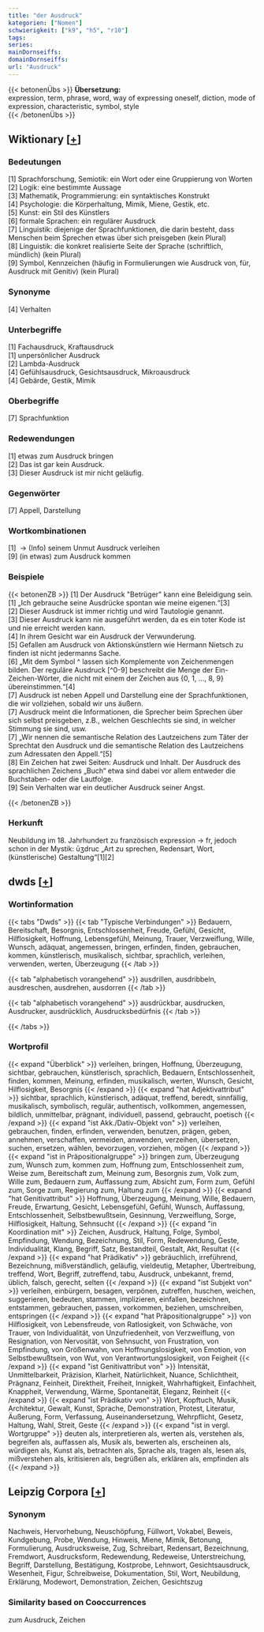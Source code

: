 ```yaml
---
title: "der Ausdruck"
kategorien: ["Nomen"]
schwierigkeit: ["k9", "h5", "r10"]
tags:
series:
mainDornseiffs:
domainDornseiffs:
url: "Ausdruck"
---
```


{{< betonenÜbs >}}
**Übersetzung:**  
expression, term, phrase, word, way of expressing oneself, diction, mode of expression, characteristic, symbol, style  
{{< /betonenÜbs >}}

## Wiktionary [[+](https://de.wiktionary.org/wiki/Ausdruck)]

### Bedeutungen
[1] Sprachforschung, Semiotik: ein Wort oder eine Gruppierung von Worten  
[2] Logik: eine bestimmte Aussage  
[3] Mathematik, Programmierung: ein syntaktisches Konstrukt  
[4] Psychologie: die Körperhaltung, Mimik, Miene, Gestik, etc.  
[5] Kunst: ein Stil des Künstlers  
[6] formale Sprachen: ein regulärer Ausdruck  
[7] Linguistik: diejenige der Sprachfunktionen, die darin besteht, dass Menschen beim Sprechen etwas über sich preisgeben (kein Plural)  
[8] Linguistik: die konkret realisierte Seite der Sprache (schriftlich, mündlich) (kein Plural)  
[9] Symbol, Kennzeichen (häufig in Formulierungen wie Ausdruck von, für, Ausdruck mit Genitiv) (kein Plural)  

### Synonyme
[4] Verhalten  

### Unterbegriffe
[1] Fachausdruck, Kraftausdruck  
[1] unpersönlicher Ausdruck  
[2] Lambda-Ausdruck  
[4] Gefühlsausdruck, Gesichtsausdruck, Mikroausdruck  
[4] Gebärde, Gestik, Mimik  

### Oberbegriffe
[7] Sprachfunktion  

### Redewendungen
[1] etwas zum Ausdruck bringen  
[2] Das ist gar kein Ausdruck.  
[3] Dieser Ausdruck ist mir nicht geläufig.  

### Gegenwörter
[7] Appell, Darstellung  

### Wortkombinationen
[1]  -> (Info) seinem Unmut Ausdruck verleihen  
[9] (in etwas) zum Ausdruck kommen  

### Beispiele
{{< betonenZB >}}
[1] Der Ausdruck "Betrüger" kann eine Beleidigung sein.  
[1] „Ich gebrauche seine Ausdrücke spontan wie meine eigenen.“[3]  
[2] Dieser Ausdruck ist immer richtig und wird Tautologie genannt.  
[3] Dieser Ausdruck kann nie ausgeführt werden, da es ein toter Kode ist und nie erreicht werden kann.  
[4] In ihrem Gesicht war ein Ausdruck der Verwunderung.  
[5] Gefallen am Ausdruck von Aktionskünstlern wie Hermann Nietsch zu finden ist nicht jedermanns Sache.  
[6] „Mit dem Symbol ^ lassen sich Komplemente von Zeichenmengen bilden. Der reguläre Ausdruck [^0-9] beschreibt die Menge der Ein-Zeichen-Wörter, die nicht mit einem der Zeichen aus {0, 1, …, 8, 9} übereinstimmen.“[4]  
[7] Ausdruck ist neben Appell und Darstellung eine der Sprachfunktionen, die wir vollziehen, sobald wir uns äußern.  
[7] Ausdruck meint die Informationen, die Sprecher beim Sprechen über sich selbst preisgeben, z.B., welchen Geschlechts sie sind, in welcher Stimmung sie sind, usw.  
[7] „Wir nennen die semantische Relation des Lautzeichens zum Täter der Sprechtat den Ausdruck und die semantische Relation des Lautzeichens zum Adressaten den Appell.“[5]  
[8] Ein Zeichen hat zwei Seiten: Ausdruck und Inhalt. Der Ausdruck des sprachlichen Zeichens „Buch“ etwa sind dabei vor allem entweder die Buchstaben- oder die Lautfolge.  
[9] Sein Verhalten war ein deutlicher Ausdruck seiner Angst.  

{{< /betonenZB >}}
### Herkunft
Neubildung im 18. Jahrhundert zu französisch expression → fr, jedoch schon in der Mystik: ūʒdruc „Art zu sprechen, Redensart, Wort, (künstlerische) Gestaltung“[1][2]  



## dwds [[+](https://www.dwds.de/wb/Ausdruck)]

### Wortinformation
{{< tabs "Dwds" >}}
{{< tab "Typische Verbindungen" >}}
Bedauern, Bereitschaft, Besorgnis, Entschlossenheit, Freude, Gefühl, Gesicht, Hilflosigkeit, Hoffnung, Lebensgefühl, Meinung, Trauer, Verzweiflung, Wille, Wunsch, adäquat, angemessen, bringen, erfinden, finden, gebrauchen, kommen, künstlerisch, musikalisch, sichtbar, sprachlich, verleihen, verwenden, werten, Überzeugung
{{< /tab >}}

{{< tab "alphabetisch vorangehend" >}}
ausdrillen, ausdribbeln, ausdreschen, ausdrehen, ausdorren
{{< /tab >}}

{{< tab "alphabetisch vorangehend" >}}
ausdrückbar, ausdrucken, Ausdrucker, ausdrücklich, Ausdrucksbedürfnis
{{< /tab >}}

{{< /tabs >}}

### Wortprofil
{{< expand "Überblick" >}} verleihen, bringen, Hoffnung, Überzeugung, sichtbar, gebrauchen, künstlerisch, sprachlich, Bedauern, Entschlossenheit, finden, kommen, Meinung, erfinden, musikalisch, werten, Wunsch, Gesicht, Hilflosigkeit, Besorgnis {{< /expand >}}
{{< expand "hat Adjektivattribut" >}} sichtbar, sprachlich, künstlerisch, adäquat, treffend, beredt, sinnfällig, musikalisch, symbolisch, regulär, authentisch, vollkommen, angemessen, bildlich, unmittelbar, prägnant, individuell, passend, gebraucht, poetisch {{< /expand >}}
{{< expand "ist Akk./Dativ-Objekt von" >}} verleihen, gebrauchen, finden, erfinden, verwenden, benutzen, prägen, geben, annehmen, verschaffen, vermeiden, anwenden, verzeihen, übersetzen, suchen, ersetzen, wählen, bevorzugen, vorziehen, mögen {{< /expand >}}
{{< expand "ist in Präpositionalgruppe" >}} bringen zum, Überzeugung zum, Wunsch zum, kommen zum, Hoffnung zum, Entschlossenheit zum, Weise zum, Bereitschaft zum, Meinung zum, Besorgnis zum, Volk zum, Wille zum, Bedauern zum, Auffassung zum, Absicht zum, Form zum, Gefühl zum, Sorge zum, Regierung zum, Haltung zum {{< /expand >}}
{{< expand "hat Genitivattribut" >}} Hoffnung, Überzeugung, Meinung, Wille, Bedauern, Freude, Erwartung, Gesicht, Lebensgefühl, Gefühl, Wunsch, Auffassung, Entschlossenheit, Selbstbewußtsein, Gesinnung, Verzweiflung, Sorge, Hilflosigkeit, Haltung, Sehnsucht {{< /expand >}}
{{< expand "in Koordination mit" >}} Zeichen, Ausdruck, Haltung, Folge, Symbol, Empfindung, Wendung, Bezeichnung, Stil, Form, Redewendung, Geste, Individualität, Klang, Begriff, Satz, Bestandteil, Gestalt, Akt, Resultat {{< /expand >}}
{{< expand "hat Prädikativ" >}} gebräuchlich, irreführend, Bezeichnung, mißverständlich, geläufig, vieldeutig, Metapher, Übertreibung, treffend, Wort, Begriff, zutreffend, tabu, Ausdruck, unbekannt, fremd, üblich, falsch, gerecht, selten {{< /expand >}}
{{< expand "ist Subjekt von" >}} verleihen, einbürgern, besagen, verpönen, zutreffen, huschen, weichen, suggerieren, bedeuten, stammen, implizieren, einfallen, bezeichnen, entstammen, gebrauchen, passen, vorkommen, beziehen, umschreiben, entspringen {{< /expand >}}
{{< expand "hat Präpositionalgruppe" >}} von Hilflosigkeit, von Lebensfreude, von Ratlosigkeit, von Schwäche, von Trauer, von Individualität, von Unzufriedenheit, von Verzweiflung, von Resignation, von Nervosität, von Sehnsucht, von Frustration, von Empfindung, von Größenwahn, von Hoffnungslosigkeit, von Emotion, von Selbstbewußtsein, von Wut, von Verantwortungslosigkeit, von Feigheit {{< /expand >}}
{{< expand "ist Genitivattribut von" >}} Intensität, Unmittelbarkeit, Präzision, Klarheit, Natürlichkeit, Nuance, Schlichtheit, Prägnanz, Feinheit, Direktheit, Freiheit, Innigkeit, Wahrhaftigkeit, Einfachheit, Knappheit, Verwendung, Wärme, Spontaneität, Eleganz, Reinheit {{< /expand >}}
{{< expand "ist Prädikativ von" >}} Wort, Kopftuch, Musik, Architektur, Gewalt, Kunst, Sprache, Demonstration, Protest, Literatur, Äußerung, Form, Verfassung, Auseinandersetzung, Wehrpflicht, Gesetz, Haltung, Wahl, Streit, Geste {{< /expand >}}
{{< expand "ist in vergl. Wortgruppe" >}} deuten als, interpretieren als, werten als, verstehen als, begreifen als, auffassen als, Musik als, bewerten als, erscheinen als, würdigen als, Kunst als, betrachten als, Sprache als, tragen als, lesen als, mißverstehen als, kritisieren als, begrüßen als, erklären als, empfinden als {{< /expand >}}

## Leipzig Corpora [[+](https://corpora.uni-leipzig.de/en/res?word=Ausdruck&corpusId=deu_newscrawl-public_2018)]


### Synonym
Nachweis, Hervorhebung, Neuschöpfung, Füllwort, Vokabel, Beweis, Kundgebung, Probe, Wendung, Hinweis, Miene, Mimik, Betonung, Formulierung, Ausdrucksweise, Zug, Schreibart, Redensart, Bezeichnung, Fremdwort, Ausdrucksform, Redewendung, Redeweise, Unterstreichung, Begriff, Darstellung, Bestätigung, Kostprobe, Lehnwort, Gesichtsausdruck, Wesenheit, Figur, Schreibweise, Dokumentation, Stil, Wort, Neubildung, Erklärung, Modewort, Demonstration, Zeichen, Gesichtszug


### Similarity based on Cooccurrences
zum Ausdruck, Zeichen

